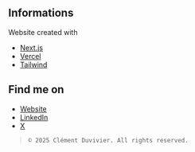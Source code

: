 ## Informations

Website created with

- [Next.js](https://nextjs.org/)
- [Vercel](https://vercel.com/)
- [Tailwind](https://tailwindcss.com/)

## Find me on

- [Website](https://clementduvivier.com)
- [LinkedIn](https://linkedin/in/clementduvivier)
- [X](https://x.com/_dusa__)

>     © 2025 Clément Duvivier. All rights reserved.